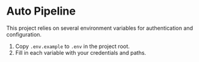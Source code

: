 # Auto Pipeline

This project relies on several environment variables for authentication and configuration.

1. Copy `.env.example` to `.env` in the project root.
2. Fill in each variable with your credentials and paths.

